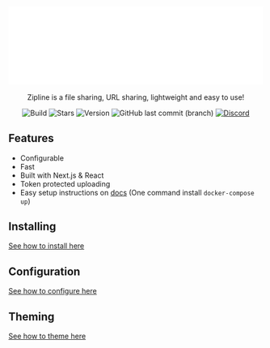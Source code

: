 <div align="center">
  <img src="https://raw.githubusercontent.com/diced/zipline/trunk/public/zipline_small.png"/>
  
  Zipline is a file sharing, URL sharing, lightweight and easy to use!
  
  ![Build](https://img.shields.io/github/workflow/status/diced/zipline/CD:%20Push%20Docker%20Images?logo=github&style=flat-square)
  ![Stars](https://img.shields.io/github/stars/diced/zipline?logo=github&style=flat-square)
  ![Version](https://img.shields.io/github/package-json/v/diced/zipline?logo=git&logoColor=white&style=flat-square)
  ![GitHub last commit (branch)](https://img.shields.io/github/last-commit/diced/zipline/trunk?logo=git&logoColor=white&style=flat-square)
  [![Discord](https://img.shields.io/discord/729771078196527176?color=%23777ed3&label=discord&logo=discord&logoColor=white&style=flat-square)](https://discord.gg/EAhCRfGxCF)
  
</div>

## Features
- Configurable
- Fast
- Built with Next.js & React
- Token protected uploading
- Easy setup instructions on [docs](https://zipline.diced.me) (One command install `docker-compose up`)

## Installing
[See how to install here](https://zipline.diced.me/get-started)

## Configuration
[See how to configure here](https://zipline.diced.me/configuration/overview)

## Theming
[See how to theme here](https://zipline.diced.me/themes)
